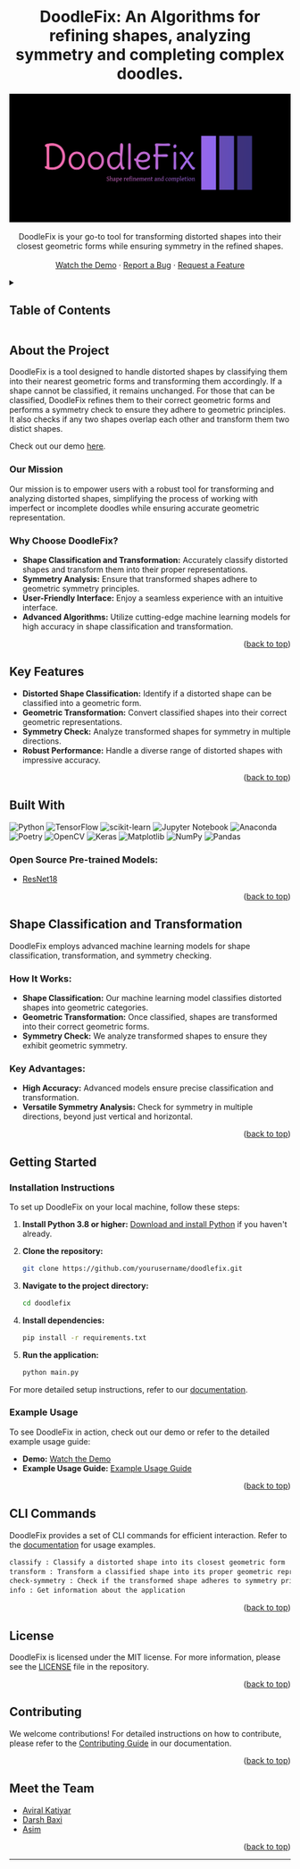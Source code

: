 <a name="readme-top"></a>

<!-- PROJECT LOGO -->
<br />
<h1 align="center">DoodleFix: An Algorithms for refining shapes, analyzing symmetry and completing complex doodles.</h1>
<div align="center">
  <a href="https://github.com/yourusername/doodlefix">
    <img src="assets/doodlefix-high-resolution-logo.png" alt="DoodleFix Logo">
  </a>
  <p>
    DoodleFix is your go-to tool for transforming distorted shapes into their closest geometric forms while ensuring symmetry in the refined shapes.
  <br />
    <br />
    <a href="https://youtu.be/your-demo-link">Watch the Demo</a>
    ·
    <a href="https://github.com/maskboyAvi/AdobeGensolve/issues">Report a Bug</a>
    ·
    <a href="https://github.com/maskboyAvi/AdobeGensolve/issues">Request a Feature</a>
  </p>
</div>

<!-- TABLE OF CONTENTS -->
<details>
  <summary><h2> Table of Contents </h2></summary>
  <ol>
    <li>
      <a href="#abouttheproject"> About The Project </a>
      <ul>
        <li><a href="#mission"> Mission </a></li>
        <li><a href="#valueproposition"> Value Proposition </a></li>
      </ul>
    </li>
    <li><a href="#keyfeatures">Key Features</a></li>
    <li><a href="#builtwith">Built With</a></li>
    <li><a href="#detection">Shape Classification and Transformation</a></li>
    <li>
      <a href="#gettingstarted">Getting Started</a>
      <ul>
        <li><a href="#installation">Installation Instructions</a></li>
        <li><a href="#example">Example Usage</a></li>
      </ul>
    </li>
    <li><a href="#clicommands">CLI Commands</a></li>
    <li><a href="#license">License</a></li>
    <li><a href="#contributing">Contributing</a></li>
    <li><a href="#team">Team Members</a></li>
  </ol>
</details>

<h2 id="abouttheproject"> About the Project </h2>

DoodleFix is a tool designed to handle distorted shapes by classifying them into their nearest geometric forms and transforming them accordingly. If a shape cannot be classified, it remains unchanged. For those that can be classified, DoodleFix refines them to their correct geometric forms and performs a symmetry check to ensure they adhere to geometric principles. It also checks if any two shapes overlap each other and transform them two distict shapes.

Check out our demo [here](https://youtu.be/your-demo-link).

<h3 id="mission"> Our Mission </h3>

Our mission is to empower users with a robust tool for transforming and analyzing distorted shapes, simplifying the process of working with imperfect or incomplete doodles while ensuring accurate geometric representation.

<h3 id="valueproposition"> Why Choose DoodleFix? </h3>

- **Shape Classification and Transformation:** Accurately classify distorted shapes and transform them into their proper representations.
- **Symmetry Analysis:** Ensure that transformed shapes adhere to geometric symmetry principles.
- **User-Friendly Interface:** Enjoy a seamless experience with an intuitive interface.
- **Advanced Algorithms:** Utilize cutting-edge machine learning models for high accuracy in shape classification and transformation.

<p align="right">(<a href="#readme-top">back to top</a>)</p>

<h2 id="keyfeatures"> Key Features </h2>

- **Distorted Shape Classification:** Identify if a distorted shape can be classified into a geometric form.
- **Geometric Transformation:** Convert classified shapes into their correct geometric representations.
- **Symmetry Check:** Analyze transformed shapes for symmetry in multiple directions.
- **Robust Performance:** Handle a diverse range of distorted shapes with impressive accuracy.

<p align="right">(<a href="#readme-top">back to top</a>)</p>

<h2 id="builtwith"> Built With </h2>

![Python](https://img.shields.io/badge/python-3670A0?style=for-the-badge&logo=python&logoColor=ffdd54) ![TensorFlow](https://img.shields.io/badge/TensorFlow-%23FF6F00.svg?style=for-the-badge&logo=TensorFlow&logoColor=white) ![scikit-learn](https://img.shields.io/badge/scikit--learn-%23F7931E.svg?style=for-the-badge&logo=scikit-learn&logoColor=white)  ![Jupyter Notebook](https://img.shields.io/badge/jupyter-%23FA0F00.svg?style=for-the-badge&logo=jupyter&logoColor=white) ![Anaconda](https://img.shields.io/badge/Anaconda-%2344A833.svg?style=for-the-badge&logo=anaconda&logoColor=white) ![Poetry](https://img.shields.io/badge/Poetry-%233B82F6.svg?style=for-the-badge&logo=poetry&logoColor=0B3D8D) 
![OpenCV](https://img.shields.io/badge/opencv-%23white.svg?style=for-the-badge&logo=opencv&logoColor=white) ![Keras](https://img.shields.io/badge/Keras-%23D00000.svg?style=for-the-badge&logo=Keras&logoColor=white) ![Matplotlib](https://img.shields.io/badge/Matplotlib-%23ffffff.svg?style=for-the-badge&logo=Matplotlib&logoColor=black) ![NumPy](https://img.shields.io/badge/numpy-%23013243.svg?style=for-the-badge&logo=numpy&logoColor=white) ![Pandas](https://img.shields.io/badge/pandas-%23150458.svg?style=for-the-badge&logo=pandas&logoColor=white)

<h3> Open Source Pre-trained Models: </h3>

- [ResNet18](https://pytorch.org/vision/main/models/generated/torchvision.models.resnet18.html)
  
<p align="right">(<a href="#readme-top">back to top</a>)</p>

<h2 id="detection"> Shape Classification and Transformation </h2>

DoodleFix employs advanced machine learning models for shape classification, transformation, and symmetry checking.

### How It Works:

- **Shape Classification:** Our machine learning model classifies distorted shapes into geometric categories.
- **Geometric Transformation:** Once classified, shapes are transformed into their correct geometric forms.
- **Symmetry Check:** We analyze transformed shapes to ensure they exhibit geometric symmetry.

### Key Advantages:

- **High Accuracy:** Advanced models ensure precise classification and transformation.
- **Versatile Symmetry Analysis:** Check for symmetry in multiple directions, beyond just vertical and horizontal.

<p align="right">(<a href="#readme-top">back to top</a>)</p>

<h2 id="gettingstarted"> Getting Started </h2>

<h3 id="installation"> Installation Instructions </h3>

To set up DoodleFix on your local machine, follow these steps:

1. **Install Python 3.8 or higher:** [Download and install Python](https://www.python.org/downloads/) if you haven't already.

2. **Clone the repository:**

   ```bash
   git clone https://github.com/yourusername/doodlefix.git
   ```

3. **Navigate to the project directory:**

   ```bash
   cd doodlefix
   ```

4. **Install dependencies:**

   ```bash
   pip install -r requirements.txt
   ```

5. **Run the application:**

   ```bash
   python main.py
   ```

For more detailed setup instructions, refer to our [documentation](docs/setup.md).

<h3 id="example"> Example Usage </h3>

To see DoodleFix in action, check out our demo or refer to the detailed example usage guide:

- **Demo:** [Watch the Demo](https://youtu.be/your-demo-link)
- **Example Usage Guide:** [Example Usage Guide](docs/examples/examples.md)

<p align="right">(<a href="#readme-top">back to top</a>)</p>

<h2 id="clicommands"> CLI Commands </h2>

DoodleFix provides a set of CLI commands for efficient interaction. Refer to the [documentation](docs/examples/examples.md) for usage examples.

```bash
classify : Classify a distorted shape into its closest geometric form
transform : Transform a classified shape into its proper geometric representation
check-symmetry : Check if the transformed shape adheres to symmetry principles
info : Get information about the application
```

<p align="right">(<a href="#readme-top">back to top</a>)</p>

<h2 id="license"> License </h2>

DoodleFix is licensed under the MIT license. For more information, please see the [LICENSE](LICENSE) file in the repository.

<p align="right">(<a href="#readme-top">back to top</a>)</p>

<h2 id="contributing"> Contributing </h2>

We welcome contributions! For detailed instructions on how to contribute, please refer to the [Contributing Guide](docs/contributing.md) in our documentation.

<p align="right">(<a href="#readme-top">back to top</a>)</p>

<h2 id="team"> Meet the Team </h2>

- [Aviral Katiyar](https://github.com/maskboyAvi)
- [Darsh Baxi](https://github.com/darshbaxi)
- [Asim](https://github.com/asim)

<p align="right">(<a href="#readme-top">back to top</a>)</p>

---
